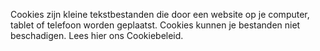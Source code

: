 Cookies zijn kleine tekstbestanden die door een website op je computer, tablet
of telefoon worden geplaatst. Cookies kunnen je bestanden niet beschadigen.
Lees hier ons Cookiebeleid.